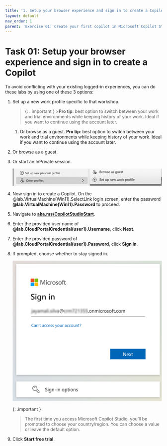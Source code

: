 ```yaml
---
title: '1. Setup your browser experience and sign in to create a Copilot'
layout: default
nav_order: 1
parent: 'Exercise 01: Create your first copilot in Microsoft Copilot Studio'
---
```


# Task 01: Setup your browser experience and sign in to create a Copilot

To avoid conflicting with your existing logged-in experiences, you can do these labs by using one of these 3 options:

1.	Set up a new work profile specific to that workshop.
	>{: . important }
        >**Pro tip**: best option to switch between your work and trial environments while keeping history of your work. Ideal if you want to continue using the account later.
	
	1.	Or browse as a guest.
		**Pro tip**: best option to switch between your work and trial environments while keeping history of your work. Ideal if you want to continue using the account later.

1.	Or browse as a guest.

1.	Or start an InPrivate session.

       ![InPrivate Screenshot.png](../../media/25c01c335bd6ccd295d7994b8c10f016.png)

1.	 Now sign in to create a Copilot. On the @lab.VirtualMachine(Win11).SelectLink login screen, enter the password **@lab.VirtualMachine(Win11).Password** to proceed.

1.	Navigate to **[aka.ms/CopilotStudioStart](aka.ms/CopilotStudioStart)**.

1.	Enter the provided user name of **@lab.CloudPortalCredential(user1).Username**, click **Next**.

1.	Enter the provided password of **@lab.CloudPortalCredential(user1).Password**, click **Sign in**.

1.	If prompted, choose whether to stay signed in.

     ![A_screenshot_of_a_computer_Description_automatically_generated.png](../../media/c3d7d259d3bee3bdfa03cd57a3a621d1.png)

     {: .important }
     >The first time you access Microsoft Copilot Studio, you’ll be prompted to choose your country/region. You can choose a value or leave the default option.

1.	Click **Start free trial**.
